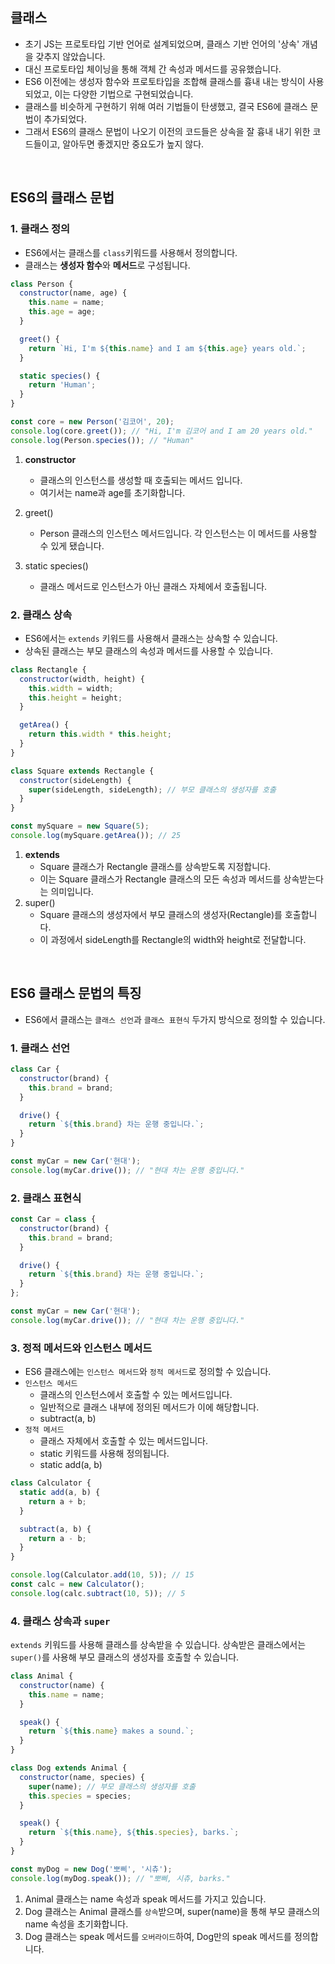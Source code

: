 ## 클래스
- 초기 JS는 프로토타입 기반 언어로 설계되었으며, 클래스 기반 언어의 '상속' 개념을 갖추지 않았습니다.
- 대신 프로토타입 체이닝을 통해 객체 간 속성과 메서드를 공유했습니다.
- ES6 이전에는 생성자 함수와 프로토타입을 조합해 클래스를 흉내 내는 방식이 사용되었고, 이는 다양한 기법으로 구현되었습니다.
- 클래스를 비슷하게 구현하기 위해 여러 기법들이 탄생했고, 결국 ES6에 클래스 문법이 추가되었다.
- 그래서 ES6의 클래스 문법이 나오기 이전의 코드들은 상속을 잘 흉내 내기 위한 코드들이고, 알아두면 좋겠지만 중요도가 높지 않다.
<br/>

## ES6의 클래스 문법
### 1. 클래스 정의
- ES6에서는 클래스를 `class`키워드를 사용해서 정의합니다. <br/>
- 클래스는 **생성자 함수**와 **메서드**로 구성됩니다.

``` javascript
class Person {
  constructor(name, age) {
    this.name = name;
    this.age = age;
  }

  greet() {
    return `Hi, I'm ${this.name} and I am ${this.age} years old.`;
  }

  static species() {
    return 'Human';
  }
}

const core = new Person('김코어', 20);
console.log(core.greet()); // "Hi, I'm 김코어 and I am 20 years old."
console.log(Person.species()); // "Human"
```

1. **constructor**
    - 클래스의 인스턴스를 생성할 때 호출되는 메서드 입니다.
    - 여기서는 name과 age를 초기화합니다.

2. greet()
    - Person 클래스의 인스턴스 메서드입니다. 각 인스턴스는 이 메서드를 사용할 수 있게 됐습니다.
    
3. static species()
    -  클래스 메서드로 인스턴스가 아닌 클래스 자체에서 호출됩니다.

### 2. 클래스 상속
- ES6에서는 `extends` 키워드를 사용해서 클래스는 상속할 수 있습니다.
- 상속된 클래스는 부모 클래스의 속성과 메서드를 사용할 수 있습니다.

``` javascript
class Rectangle {
  constructor(width, height) {
    this.width = width;
    this.height = height;
  }

  getArea() {
    return this.width * this.height;
  }
}

class Square extends Rectangle {
  constructor(sideLength) {
    super(sideLength, sideLength); // 부모 클래스의 생성자를 호출
  }
}

const mySquare = new Square(5);
console.log(mySquare.getArea()); // 25
```
1. **extends**
    - Square 클래스가 Rectangle 클래스를 상속받도록 지정합니다.
    - 이는 Square 클래스가 Rectangle 클래스의 모든 속성과 메서드를 상속받는다는 의미입니다.
2. super()
    - Square 클래스의 생성자에서 부모 클래스의 생성자(Rectangle)를 호출합니다.
    - 이 과정에서 sideLength를 Rectangle의 width와 height로 전달합니다.
<br/>

## ES6 클래스 문법의 특징
- ES6에서 클래스는 `클래스 선언`과 `클래스 표현식` 두가지 방식으로 정의할 수 있습니다.

### 1. 클래스 선언
``` javascript
class Car {
  constructor(brand) {
    this.brand = brand;
  }

  drive() {
    return `${this.brand} 차는 운행 중입니다.`;
  }
}

const myCar = new Car('현대');
console.log(myCar.drive()); // "현대 차는 운행 중입니다."
```

### 2. 클래스 표현식
``` javascript
const Car = class {
  constructor(brand) {
    this.brand = brand;
  }

  drive() {
    return `${this.brand} 차는 운행 중입니다.`;
  }
};

const myCar = new Car('현대');
console.log(myCar.drive()); // "현대 차는 운행 중입니다."
```

### 3. 정적 메서드와 인스턴스 메서드
- ES6 클래스에는 `인스턴스 메서드`와 `정적 메서드`로 정의할 수 있습니다.
- `인스턴스 메서드`
  - 클래스의 인스턴스에서 호출할 수 있는 메서드입니다.
  - 일반적으로 클래스 내부에 정의된 메서드가 이에 해당합니다.
  - subtract(a, b)
- `정적 메서드`
  - 클래스 자체에서 호출할 수 있는 메서드입니다.
  - static 키워드를 사용해 정의됩니다.
  - static add(a, b)

``` javascript
class Calculator {
  static add(a, b) {
    return a + b;
  }

  subtract(a, b) {
    return a - b;
  }
}

console.log(Calculator.add(10, 5)); // 15
const calc = new Calculator();
console.log(calc.subtract(10, 5)); // 5
```

### 4. 클래스 상속과 `super`
`extends` 키워드를 사용해 클래스를 상속받을 수 있습니다. 상속받은 클래스에서는 `super()`를 사용해 부모 클래스의 생성자를 호출할 수 있습니다.

``` javascript
class Animal {
  constructor(name) {
    this.name = name;
  }

  speak() {
    return `${this.name} makes a sound.`;
  }
}

class Dog extends Animal {
  constructor(name, species) {
    super(name); // 부모 클래스의 생성자를 호출
    this.species = species;
  }

  speak() {
    return `${this.name}, ${this.species}, barks.`;
  }
}

const myDog = new Dog('뽀삐', '시츄');
console.log(myDog.speak()); // "뽀삐, 시츄, barks."
```

1. Animal 클래스는 name 속성과 speak 메서드를 가지고 있습니다.
2. Dog 클래스는 Animal 클래스를 `상속`받으며, super(name)을 통해 부모 클래스의 name 속성을 초기화합니다.
3. Dog 클래스는 speak 메서드를 `오버라이드`하여, Dog만의 speak 메서드를 정의합니다.
